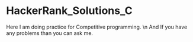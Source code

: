 # HackerRank_Solutions_C
Here I am doing practice for Competitive programming.
\n And If you have any problems than you can ask me.
